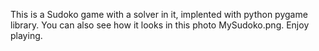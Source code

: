 This is a Sudoko game with a solver in it, implented with python pygame library.
You can also see how it looks in this photo MySudoko.png.
Enjoy playing.
